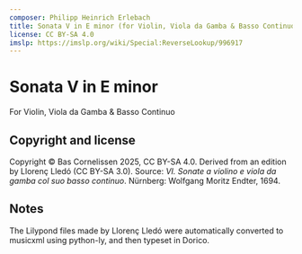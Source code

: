 ```yaml
---
composer: Philipp Heinrich Erlebach
title: Sonata V in E minor (for Violin, Viola da Gamba & Basso Continuo)
license: CC BY-SA 4.0
imslp: https://imslp.org/wiki/Special:ReverseLookup/996917
---
```


# Sonata V in E minor

For Violin, Viola da Gamba & Basso Continuo

## Copyright and license

Copyright © Bas Cornelissen 2025, CC BY-SA 4.0. Derived from an edition by Llorenç Lledó (CC BY-SA 3.0). Source: _VI. Sonate a violino e viola da gamba col suo basso continuo_. Nürnberg: Wolfgang Moritz Endter, 1694.

## Notes

The Lilypond files made by Llorenç Lledó were automatically converted to musicxml using python-ly, and then typeset in Dorico.
